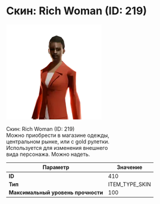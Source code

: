 # Скин: Rich Woman (ID: 219)

![Item Image](../img/410.webp?raw=true)

Скин: Rich Woman (ID: 219)<br>Можно приобрести в магазине одежды,<br>центральном рынке, или с gold рулетки.<br>Используется для изменения внешнего<br>вида персонажа. Можно надеть.


| Параметр | Значение |
|----------|----------|
| **ID** | 410 |
| **Тип** | ITEM_TYPE_SKIN |
| **Максимальный уровень прочности** | 100 |

